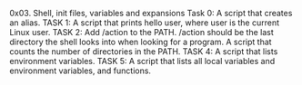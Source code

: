 0x03. Shell, init files, variables and expansions
Task 0: A script that creates an alias.
TASK 1: A script that prints hello user, where user is the current Linux user.
TASK 2: Add /action to the PATH. /action should be the last directory the shell looks into when looking for a program.
A script that counts the number of directories in the PATH.
TASK 4: A script that lists environment variables.
TASK 5: A script that lists all local variables and environment variables, and functions.
